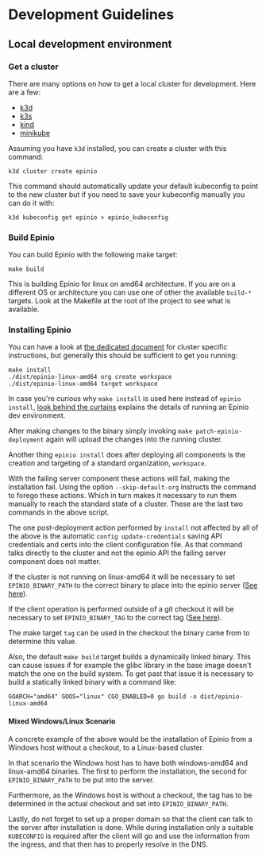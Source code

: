 # Development Guidelines

## Local development environment

### Get a cluster

There are many options on how to get a local cluster for development. Here are a few:

- [k3d](https://k3d.io/)
- [k3s](https://github.com/k3s-io/k3s)
- [kind](https://github.com/kubernetes-sigs/kind)
- [minikube](https://minikube.sigs.k8s.io/docs/start/)

Assuming you have `k3d` installed, you can create a cluster with this command:

```
k3d cluster create epinio
```

This command should automatically update your default kubeconfig to point to
the new cluster but if you need to save your kubeconfig manually you can do it with:

```
k3d kubeconfig get epinio > epinio_kubeconfig
```

### Build Epinio

You can build Epinio with the following make target:

```
make build
```

This is building Epinio for linux on amd64 architecture. If you are on a
different OS or architecture you can use one of other the available `build-*` targets.
Look at the Makefile at the root of the project to see what is available.

### Installing Epinio

You can have a look at [the dedicated document](/docs/user/howtos/install.md) for cluster
specific instructions, but generally this should be sufficient to get you running:

```
make install
./dist/epinio-linux-amd64 org create workspace
./dist/epinio-linux-amd64 target workspace
```

In case you're curious why `make install` is used here instead of
`epinio install`, [look behind the curtains](behind-the-curtains.md)
explains the details of running an Epinio dev environment.

After making changes to the binary simply invoking `make
patch-epinio-deployment` again will upload the changes into the
running cluster.

Another thing `epinio install` does after deploying all components is
the creation and targeting of a standard organization, `workspace`.

With the failing server component these actions will fail, making the
installation fail. Using the option `--skip-default-org` instructs the
command to forego these actions. Which in turn makes it necessary to
run them manually to reach the standard state of a cluster. These are
the last two commands in the above script.

The one post-deployment action performed by `install` not affected by
all of the above is the automatic `config update-credentials` saving
API credentials and certs into the client configuration file. As that
command talks directly to the cluster and not the epinio API the
failing server component does not matter.

If the cluster is not running on linux-amd64 it will be necessary to set
`EPINIO_BINARY_PATH` to the correct binary to place into the epinio server
([See here](https://github.com/epinio/epinio/blob/2c3c93f79b1019fe7895273b94f40b725ede2996/scripts/patch-epinio-deployment.sh#L19)).

If the client operation is performed outside of a git checkout it will be
necessary to set `EPINIO_BINARY_TAG` to the correct tag
([See here](https://github.com/epinio/epinio/blob/2c3c93f79b1019fe7895273b94f40b725ede2996/scripts/patch-epinio-deployment.sh#L20)).

The make target `tag` can be used in the checkout the binary came from to
determine this value.

Also, the default `make build` target builds a dynamically linked
binary. This can cause issues if for example the glibc library in the
base image doesn't match the one on the build system. To get past that
issue it is necessary to build a statically linked binary with a
command like:

```
GOARCH="amd64" GOOS="linux" CGO_ENABLED=0 go build -o dist/epinio-linux-amd64
```

#### Mixed Windows/Linux Scenario

A concrete example of the above would be the installation of Epinio from a
Windows host without a checkout, to a Linux-based cluster.

In that scenario the Windows host has to have both windows-amd64 and linux-amd64
binaries. The first to perform the installation, the second for
`EPINIO_BINARY_PATH` to be put into the server.

Furthermore, as the Windows host is without a checkout, the tag has to be
determined in the actual checkout and set into `EPINIO_BINARY_PATH`.

Lastly, do not forget to set up a proper domain so that the client can talk to
the server after installation is done. While during installation only a suitable
`KUBECONFIG` is required after the client will go and use the information from
the ingress, and that then has to properly resolve in the DNS.


